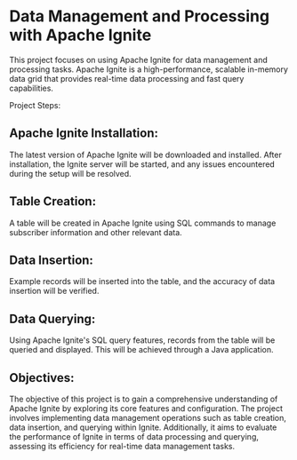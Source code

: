 # Data Management and Processing with Apache Ignite

This project focuses on using Apache Ignite for data management and processing tasks. Apache Ignite is a high-performance, scalable in-memory data grid that provides real-time data processing and fast query capabilities.

Project Steps:

## Apache Ignite Installation:
The latest version of Apache Ignite will be downloaded and installed. After installation, the Ignite server will be started, and any issues encountered during the setup will be resolved.
## Table Creation:
A table will be created in Apache Ignite using SQL commands to manage subscriber information and other relevant data.
## Data Insertion:
Example records will be inserted into the table, and the accuracy of data insertion will be verified.
## Data Querying:
Using Apache Ignite's SQL query features, records from the table will be queried and displayed. This will be achieved through a Java application.

## Objectives:
The objective of this project is to gain a comprehensive understanding of Apache Ignite by exploring its core features and configuration. The project involves implementing data management operations such as table creation, data insertion, and querying within Ignite. Additionally, it aims to evaluate the performance of Ignite in terms of data processing and querying, assessing its efficiency for real-time data management tasks.
